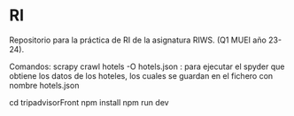 # RI
Repositorio para la práctica de RI de la asignatura RIWS. (Q1 MUEI año 23-24).


Comandos: 
scrapy crawl hotels -O hotels.json : para ejecutar el spyder que obtiene los datos de los hoteles, los cuales se guardan en el fichero con nombre hotels.json

cd tripadvisorFront
npm install 
npm run dev 
